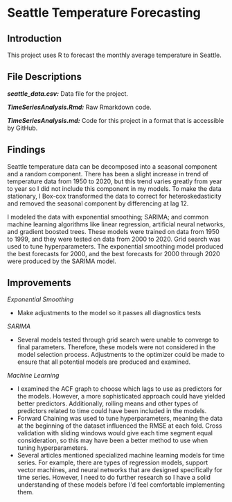 # Seattle Temperature Forecasting

## Introduction

This project uses R to forecast the monthly average temperature in Seattle.

## File Descriptions

***seattle_data.csv:*** Data file for the project.

***TimeSeriesAnalysis.Rmd:*** Raw Rmarkdown code.

***TimeSeriesAnalysis.md:*** Code for this project in a format that is accessible by GitHub.

## Findings

Seattle temperature data can be decomposed into a seasonal component and a random component. There has been a slight increase in trend of temperature data from 1950 to 2020, but this trend varies greatly from year to year so I did not include this component in my models. To make the data stationary, I Box-cox transformed the data to correct for heteroskedasticity and removed the seasonal component by differencing at lag 12.

I modeled the data with exponential smoothing; SARIMA; and common machine learning algorithms like linear regression, artificial neural networks, and gradient boosted trees. These models were trained on data from 1950 to 1999, and they were tested on data from 2000 to 2020. Grid search was used to tune hyperparameters. The exponential smoothing model produced the best forecasts for 2000, and the best forecasts for 2000 through 2020 were produced by the SARIMA model. 

## Improvements

*Exponential Smoothing*

- Make adjustments to the model so it passes all diagnostics tests

*SARIMA*

- Several models tested through grid search were unable to converge to final parameters. Therefore, these models were not considered in the model selection process. Adjustments to the optimizer could be made to ensure that all potential models are produced and examined.

*Machine Learning*

- I examined the ACF graph to choose which lags to use as predictors for the models. However, a more sophisticated approach could have yielded better predictors. Additionally, rolling means and other types of predictors related to time could have been included in the models. 
- Forward Chaining was used to tune hyperparameters, meaning the data at the beginning of the dataset influenced the RMSE at each fold. Cross validation with sliding windows would give each time segment equal consideration, so this may have been a better method to use when tuning hyperparameters.
- Several articles mentioned specialized machine learning models for time series. For example, there are types of regression models, support vector machines, and neural networks that are designed specifically for time series. However, I need to do further research so I have a solid understanding of these models before I'd feel comfortable implementing them. 

